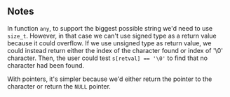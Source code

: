 ## Notes

In function `any`, to support the biggest possible string we'd need to use
`size_t`. However, in that case we can't use signed type as a return value
because it could overflow. If we use unsigned type as return value, we could
instead return either the index of the character found or index of '\0'
character. Then, the user could test `s[retval] == '\0'` to find that no
character had been found.

With pointers, it's simpler because we'd either return the pointer to the
character or return the `NULL` pointer.
